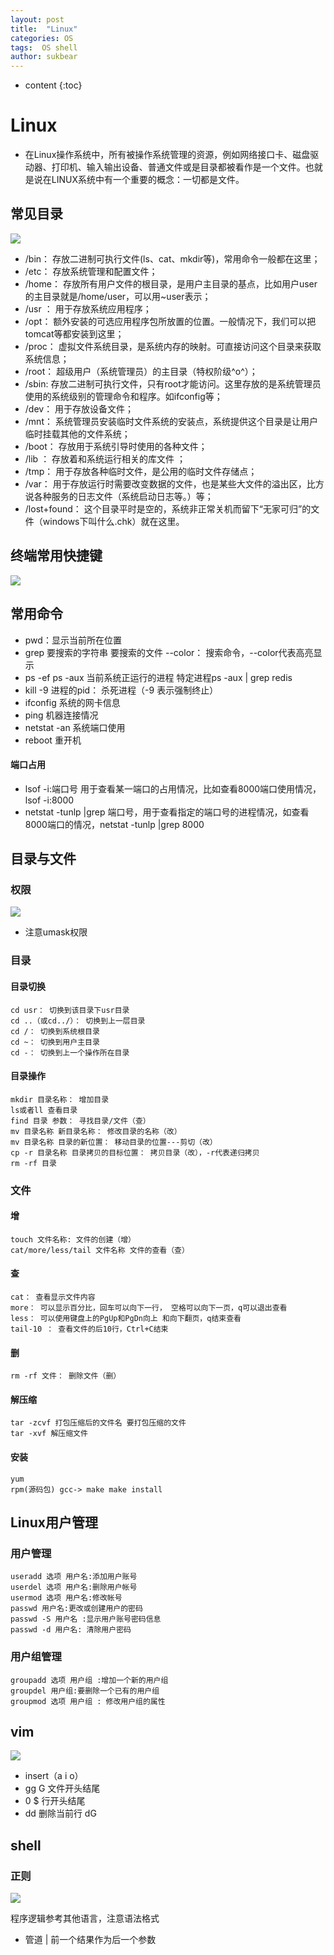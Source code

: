 ```yaml
---
layout: post
title:  "Linux"
categories: OS
tags:  OS shell
author: sukbear
---
```

* content
{:toc}

# Linux
   - 在Linux操作系统中，所有被操作系统管理的资源，例如网络接口卡、磁盘驱动器、打印机、输入输出设备、普通文件或是目录都被看作是一个文件。也就是说在LINUX系统中有一个重要的概念：一切都是文件。

## 常见目录

![](https://raw.githubusercontent.com/sukbear/sukbear.github.io/master/images/Linux02.jpg)

   - /bin： 存放二进制可执行文件(ls、cat、mkdir等)，常用命令一般都在这里；
   - /etc： 存放系统管理和配置文件；
   - /home： 存放所有用户文件的根目录，是用户主目录的基点，比如用户user的主目录就是/home/user，可以用~user表示；
   - /usr ： 用于存放系统应用程序；
   - /opt： 额外安装的可选应用程序包所放置的位置。一般情况下，我们可以把tomcat等都安装到这里；
   - /proc： 虚拟文件系统目录，是系统内存的映射。可直接访问这个目录来获取系统信息；
   - /root： 超级用户（系统管理员）的主目录（特权阶级^o^）；
   - /sbin: 存放二进制可执行文件，只有root才能访问。这里存放的是系统管理员使用的系统级别的管理命令和程序。如ifconfig等；
   - /dev： 用于存放设备文件；
   - /mnt： 系统管理员安装临时文件系统的安装点，系统提供这个目录是让用户临时挂载其他的文件系统；
   - /boot： 存放用于系统引导时使用的各种文件；
   - /lib ： 存放着和系统运行相关的库文件 ；
   - /tmp： 用于存放各种临时文件，是公用的临时文件存储点；
   - /var： 用于存放运行时需要改变数据的文件，也是某些大文件的溢出区，比方说各种服务的日志文件（系统启动日志等。）等；
   - /lost+found： 这个目录平时是空的，系统非正常关机而留下“无家可归”的文件（windows下叫什么.chk）就在这里。

## 终端常用快捷键

![](https://raw.githubusercontent.com/sukbear/sukbear.github.io/master/images/Linux01.png)

## 常用命令

- pwd：显示当前所在位置
- grep 要搜索的字符串 要搜索的文件 --color： 搜索命令，--color代表高亮显示
- ps -ef ps -aux 当前系统正运行的进程 特定进程ps -aux | grep redis
- kill -9 进程的pid： 杀死进程（-9 表示强制终止）
- ifconfig 系统的网卡信息
- ping 机器连接情况
- netstat -an 系统端口使用
- reboot 重开机

#### 端口占用
 - lsof -i:端口号 用于查看某一端口的占用情况，比如查看8000端口使用情况，lsof -i:8000
 - netstat -tunlp |grep 端口号，用于查看指定的端口号的进程情况，如查看8000端口的情况，netstat -tunlp |grep 8000


## 目录与文件

### 权限

![](https://raw.githubusercontent.com/sukbear/sukbear.github.io/master/images/Linux03.jpg)

- 注意umask权限
### 目录

#### 目录切换

    cd usr： 切换到该目录下usr目录
    cd ..（或cd../）： 切换到上一层目录
    cd /： 切换到系统根目录
    cd ~： 切换到用户主目录
    cd -： 切换到上一个操作所在目录
    
#### 目录操作

    mkdir 目录名称： 增加目录
    ls或者ll 查看目录
    find 目录 参数： 寻找目录/文件（查）
    mv 目录名称 新目录名称： 修改目录的名称（改）
    mv 目录名称 目录的新位置： 移动目录的位置---剪切（改）
    cp -r 目录名称 目录拷贝的目标位置： 拷贝目录（改），-r代表递归拷贝
    rm -rf 目录
    
### 文件

#### 增
    touch 文件名称: 文件的创建（增）
    cat/more/less/tail 文件名称 文件的查看（查）
#### 查
    cat： 查看显示文件内容
    more： 可以显示百分比，回车可以向下一行， 空格可以向下一页，q可以退出查看
    less： 可以使用键盘上的PgUp和PgDn向上 和向下翻页，q结束查看
    tail-10 ： 查看文件的后10行，Ctrl+C结束
#### 删
    rm -rf 文件： 删除文件（删）
#### 解压缩
    tar -zcvf 打包压缩后的文件名 要打包压缩的文件
    tar -xvf 解压缩文件
#### 安装
    yum
    rpm(源码包) gcc-> make make install
## Linux用户管理

### 用户管理

    useradd 选项 用户名:添加用户账号
    userdel 选项 用户名:删除用户帐号
    usermod 选项 用户名:修改帐号
    passwd 用户名:更改或创建用户的密码
    passwd -S 用户名 :显示用户账号密码信息
    passwd -d 用户名: 清除用户密码
    
### 用户组管理

    groupadd 选项 用户组 :增加一个新的用户组
    groupdel 用户组:要删除一个已有的用户组
    groupmod 选项 用户组 : 修改用户组的属性
    
## vim

![](https://raw.githubusercontent.com/sukbear/sukbear.github.io/master/images/Linux04.png)

- insert（a i o）
- gg G 文件开头结尾
- 0 $ 行开头结尾
- dd 删除当前行 dG

## shell

### 正则

![](https://raw.githubusercontent.com/sukbear/sukbear.github.io/master/images/Linux05.png)

程序逻辑参考其他语言，注意语法格式

- 管道 |  前一个结果作为后一个参数


